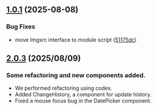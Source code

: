 ## [1.0.1](https://github.com/reiji1020/ccl-component-kit4svelte/compare/v1.0.0...v1.0.1) (2025-08-08)


### Bug Fixes

* move Imgsrc interface to module script ([51175dc](https://github.com/reiji1020/ccl-component-kit4svelte/commit/51175dcdc92d31d984b6e624f2916ffedb006c2b))

## [2.0.3](https://github.com/reiji1020/ccl-component-kit4svelte/compare/2.0.2...2.0.3) (2025/08/09)

### Some refactoring and new components added.

- We performed refactoring using codex.
- Added ChangeHistory, a component for update history.
- Fixed a mouse focus bug in the DatePicker component.
